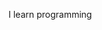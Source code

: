 I learn programming

<!---
Dragosul/Dragosul is a ✨ special ✨ repository because its `README.md` (this file) appears on your GitHub profile.
You can click the Preview link to take a look at your changes.
--->
